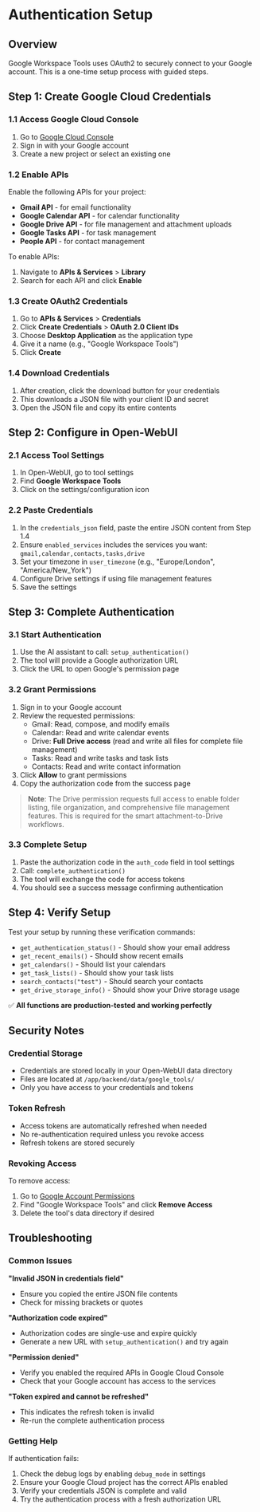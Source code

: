 # Authentication Setup

## Overview

Google Workspace Tools uses OAuth2 to securely connect to your Google account. This is a one-time setup process with guided steps.

## Step 1: Create Google Cloud Credentials

### 1.1 Access Google Cloud Console
1. Go to [Google Cloud Console](https://console.cloud.google.com)
2. Sign in with your Google account
3. Create a new project or select an existing one

### 1.2 Enable APIs
Enable the following APIs for your project:
- **Gmail API** - for email functionality
- **Google Calendar API** - for calendar functionality
- **Google Drive API** - for file management and attachment uploads
- **Google Tasks API** - for task management
- **People API** - for contact management

To enable APIs:
1. Navigate to **APIs & Services** > **Library**
2. Search for each API and click **Enable**

### 1.3 Create OAuth2 Credentials
1. Go to **APIs & Services** > **Credentials**
2. Click **Create Credentials** > **OAuth 2.0 Client IDs**
3. Choose **Desktop Application** as the application type
4. Give it a name (e.g., "Google Workspace Tools")
5. Click **Create**

### 1.4 Download Credentials
1. After creation, click the download button for your credentials
2. This downloads a JSON file with your client ID and secret
3. Open the JSON file and copy its entire contents

## Step 2: Configure in Open-WebUI

### 2.1 Access Tool Settings
1. In Open-WebUI, go to tool settings
2. Find **Google Workspace Tools**
3. Click on the settings/configuration icon

### 2.2 Paste Credentials
1. In the `credentials_json` field, paste the entire JSON content from Step 1.4
2. Ensure `enabled_services` includes the services you want: `gmail,calendar,contacts,tasks,drive`
3. Set your timezone in `user_timezone` (e.g., "Europe/London", "America/New_York")
4. Configure Drive settings if using file management features
5. Save the settings

## Step 3: Complete Authentication

### 3.1 Start Authentication
1. Use the AI assistant to call: `setup_authentication()`
2. The tool will provide a Google authorization URL
3. Click the URL to open Google's permission page

### 3.2 Grant Permissions
1. Sign in to your Google account
2. Review the requested permissions:
   - Gmail: Read, compose, and modify emails
   - Calendar: Read and write calendar events
   - Drive: **Full Drive access** (read and write all files for complete file management)
   - Tasks: Read and write tasks and task lists
   - Contacts: Read and write contact information
3. Click **Allow** to grant permissions
4. Copy the authorization code from the success page

> **Note**: The Drive permission requests full access to enable folder listing, file organization, and comprehensive file management features. This is required for the smart attachment-to-Drive workflows.

### 3.3 Complete Setup
1. Paste the authorization code in the `auth_code` field in tool settings
2. Call: `complete_authentication()`
3. The tool will exchange the code for access tokens
4. You should see a success message confirming authentication

## Step 4: Verify Setup

Test your setup by running these verification commands:
- `get_authentication_status()` - Should show your email address
- `get_recent_emails()` - Should show recent emails
- `get_calendars()` - Should list your calendars
- `get_task_lists()` - Should show your task lists
- `search_contacts("test")` - Should search your contacts
- `get_drive_storage_info()` - Should show your Drive storage usage

✅ **All functions are production-tested and working perfectly**

## Security Notes

### Credential Storage
- Credentials are stored locally in your Open-WebUI data directory
- Files are located at `/app/backend/data/google_tools/`
- Only you have access to your credentials and tokens

### Token Refresh
- Access tokens are automatically refreshed when needed
- No re-authentication required unless you revoke access
- Refresh tokens are stored securely

### Revoking Access
To remove access:
1. Go to [Google Account Permissions](https://myaccount.google.com/permissions)
2. Find "Google Workspace Tools" and click **Remove Access**
3. Delete the tool's data directory if desired

## Troubleshooting

### Common Issues

**"Invalid JSON in credentials field"**
- Ensure you copied the entire JSON file contents
- Check for missing brackets or quotes

**"Authorization code expired"**
- Authorization codes are single-use and expire quickly
- Generate a new URL with `setup_authentication()` and try again

**"Permission denied"**
- Verify you enabled the required APIs in Google Cloud Console
- Check that your Google account has access to the services

**"Token expired and cannot be refreshed"**
- This indicates the refresh token is invalid
- Re-run the complete authentication process

### Getting Help

If authentication fails:
1. Check the debug logs by enabling `debug_mode` in settings
2. Ensure your Google Cloud project has the correct APIs enabled
3. Verify your credentials JSON is complete and valid
4. Try the authentication process with a fresh authorization URL